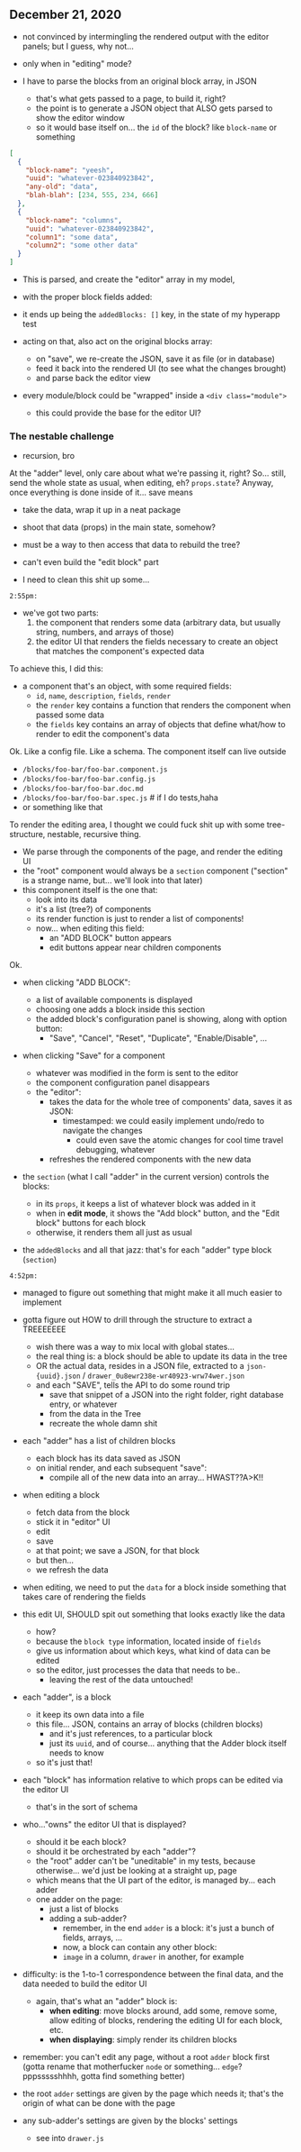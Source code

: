## December 21, 2020

- not convinced by intermingling the rendered output with the editor panels; but I guess, why not...
- only when in "editing" mode?

- I have to parse the blocks from an original block array, in JSON
  - that's what gets passed to a page, to build it, right?
  - the point is to generate a JSON object that ALSO gets parsed to show the editor window
  - so it would base itself on... the `id` of the block? like `block-name` or something

```json
[
  {
    "block-name": "yeesh",
    "uuid": "whatever-023840923842",
    "any-old": "data",
    "blah-blah": [234, 555, 234, 666]
  },
  {
    "block-name": "columns",
    "uuid": "whatever-023840923842",
    "column1": "some data",
    "column2": "some other data"
  }
]
```

- This is parsed, and create the "editor" array in my model,
- with the proper block fields added:
- it ends up being the `addedBlocks: []` key, in the state of my hyperapp test
- acting on that, also act on the original blocks array:
  - on "save", we re-create the JSON, save it as file (or in database)
  - feed it back into the rendered UI (to see what the changes brought)
  - and parse back the editor view

- every module/block could be "wrapped" inside a `<div class="module">`
  - this could provide the base for the editor UI?

### The nestable challenge

- recursion, bro

At the "adder" level, only care about what we're passing it, right?
So... still, send the whole state as usual, when editing, eh?
`props.state`?
Anyway, once everything is done inside of it... save means
- take the data, wrap it up in a neat package
- shoot that data (props) in the main state, somehow?
- must be a way to then access that data to rebuild the tree?

- can't even build the "edit block" part
- I need to clean this shit up some...

`2:55pm:`

- we've got two parts:
  1. the component that renders some data (arbitrary data, but usually string, numbers, and arrays of those)
  2. the editor UI that renders the fields necessary to create an object that matches the component's expected data

To achieve this, I did this:
- a component that's an object, with some required fields:
  - `id`, `name`, `description`, `fields`, `render`
  - the `render` key contains a function that renders the component when passed some data
  - the `fields` key contains an array of objects that define what/how to render to edit the component's data

Ok. Like a config file. Like a schema. The component itself can live outside

- `/blocks/foo-bar/foo-bar.component.js`
- `/blocks/foo-bar/foo-bar.config.js`
- `/blocks/foo-bar/foo-bar.doc.md`
- `/blocks/foo-bar/foo-bar.spec.js` # if I do tests,haha
- or something like that

To render the editing area, I thought we could fuck shit up with some tree-structure, nestable, recursive thing.

- We parse through the components of the page, and render the editing UI
- the "root" component would always be a `section` component ("section" is a strange name, but... we'll look into that later)
- this component itself is the one that:
  - look into its data
  - it's a list (tree?) of components
  - its render function is just to render a list of components!
  - now... when editing this field:
    - an "ADD BLOCK" button appears
    - edit buttons appear near children components

Ok.

- when clicking "ADD BLOCK":
  - a list of available components is displayed
  - choosing one adds a block inside this section
  - the added block's configuration panel is showing, along with option button:
    - "Save", "Cancel", "Reset", "Duplicate", "Enable/Disable", ...

- when clicking "Save" for a component
  - whatever was modified in the form is sent to the editor
  - the component configuration panel disappears
  - the "editor":
    - takes the data for the whole tree of components' data, saves it as JSON:
      - timestamped: we could easily implement undo/redo to navigate the changes
        - could even save the atomic changes for cool time travel debugging, whatever
    - refreshes the rendered components with the new data

- the `section` (what I call "adder" in the current version) controls the blocks:
  - in its `props`, it keeps a list of whatever block was added in it
  - when in **edit mode**, it shows the "Add block" button, and the "Edit block" buttons for each block
  - otherwise, it renders them all just as usual

- the `addedBlocks` and all that jazz: that's for each "adder" type block (`section`)

`4:52pm:`

- managed to figure out something that might make it all much easier to implement
- gotta figure out HOW to drill through the structure to extract a TREEEEEEE
  - wish there was a way to mix local with global states...
  - the real thing is: a block should be able to update its data in the tree
  - OR the actual data, resides in a JSON file, extracted to a `json-{uuid}.json` / `drawer_0u8ewr238e-wr40923-wrw74wer.json`
  - and each "SAVE", tells the API to do some round trip
    - save that snippet of a JSON into the right folder, right database entry, or whatever
    - from the data in the Tree
    - recreate the whole damn shit
- each "adder" has a list of children blocks
  - each block has its data saved as JSON
  - on initial render, and each subsequent "save":
    - compile all of the new data into an array... HWAST??A>K!!

- when editing a block
  - fetch data from the block
  - stick it in "editor" UI
  - edit
  - save
  - at that point; we save a JSON, for that block
  - but then...
  - we refresh the data

- when editing, we need to put the `data` for a block inside something that takes care of rendering the fields
- this edit UI, SHOULD spit out something that looks exactly like the data
  - how?
  - because the `block type` information, located inside of `fields`
  - give us information about which keys, what kind of data can be edited
  - so the editor, just processes the data that needs to be..
    - leaving the rest of the data untouched!


- each "adder", is a block
  - it keep its own data into a file
  - this file... JSON, contains an array of blocks (children blocks)
    - and it's just references, to a particular block
    - just its `uuid`, and of course... anything that the Adder block itself needs to know
  - so it's just that!

- each "block" has information relative to which props can be edited via the editor UI
  - that's in the sort of schema

- who..."owns" the editor UI that is displayed?
  - should it be each block?
  - should it be orchestrated by each "adder"?
  - the "root" adder can't be "uneditable" in my tests, because otherwise... we'd just be looking at a straight up, page
  - which means that the UI part of the editor, is managed by... each adder
  - one adder on the page:
    - just a list of blocks
    - adding a sub-adder?
      - remember, in the end `adder` is a block: it's just a bunch of fields, arrays, ...
      - now, a block can contain any other block:
      - `image` in a column, `drawer` in another, for example
- difficulty: is the 1-to-1 correspondence between the final data, and the data needed to build the editor UI
  - again, that's what an "adder" block is:
    - **when editing**: move blocks around, add some, remove some, allow editing of blocks, rendering the editing UI for each block, etc.
    - **when displaying**: simply render its children blocks
- remember: you can't edit any page, without a root `adder` block first (gotta rename that motherfucker `node` or something... `edge`? pppssssshhhh, gotta find something better)
- the root `adder` settings are given by the page which needs it; that's the origin of what can be done with the page
- any sub-adder's settings are given by the blocks' settings
  - see into `drawer.js`






